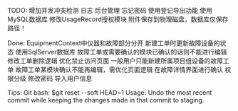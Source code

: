 ﻿
TODO:
增加并发冲突检测
日志
后台管理
忘记密码
使用登记导出功能
使用MySQL数据库
修改UsageRecord授权模块
附件保存到物理磁盘，数据库仅保存路径！


Done:
EquipmentContext中仪器和故障部分分开
新建工单时更新故障设备的状态
使用SqlServer数据库
故障工单或需要确认的模块已确认的话则不能进行编辑
修改工单删除逻辑
优化禁止访问页面
一般用户只能新建所属项目组设备的故障工单
故障工单某模块确认不能再编辑，需优化页面逻辑
在故障详情界面进行确认
权限分级
修改密码
导入用户信息


Tips:
Git bash: $git reset --soft HEAD~1
Usage: Undo the most recent commit while keeping the changes made in that commit to staging.